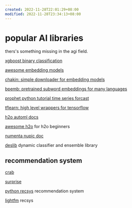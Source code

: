 ```yaml
---
created: 2022-11-28T22:01:29+08:00
modified: 2022-11-28T23:34:13+08:00
---
```


# popular AI libraries

thers's something missing in the agi field.

[xgboost binary classification](https://xgboost.readthedocs.io/en/stable/get_started.html)

[awesome embedding models](https://github.com/Hironsan/awesome-embedding-models)

[chakin: simple downloader for embedding models](https://github.com/chakki-works/chakin)

[bpemb: pretrained subword embeddings for many languages](https://github.com/bheinzerling/bpemb)

[prophet python tutorial time series forcast](https://facebook.github.io/prophet/docs/quick_start.html#python-api)

[tflearn: high level wrappers for tensorflow](http://tflearn.org)

[h2o automl docs](https://docs.h2o.ai/h2o/latest-stable/h2o-docs/automl.html)

[awesome h2o](https://github.com/h2oai/awesome-h2o) for h2o beginners

[numenta nupic doc](http://nupic.docs.numenta.org/stable/index.html)

[deslib](https://github.com/Menelau/DESlib) dynamic classifier and ensemble library

## recommendation system

[crab](https://github.com/muricoca/crab)

[surprise](https://github.com/NicolasHug/Surprise)

[python recsys](https://github.com/ocelma/python-recsys) recommendation system

[lightfm](https://github.com/lyst/lightfm) recsys
